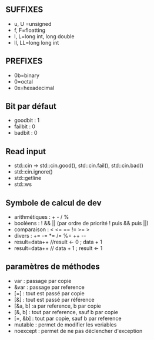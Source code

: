 ## SUFFIXES
- u, U =unsigned
- f, F=floatting
- l, L=long int, long double
- ll, LL=long long int

## PREFIXES
- 0b=binary
- 0=octal
- 0x=hexadecimal

## Bit par défaut
- goodbit : 1
- failbit : 0
- badbit : 0

## Read input
- std::cin -> std::cin.good(), std::cin.fail(), std::cin.bad()
- std::cin.ignore()
- std::getline
- std::ws

## Symbole de calcul de dev
- arithmétiques : + - / %
- booléens : ! && || (par ordre de priorité ! puis && puis ||)
- comparaison : < <= == != >= >
- divers : += -= *= /= %= ++ --
- result=data++ //result <- 0 ; data + 1
- result=data++ // data + 1 ; result <- 1

## paramètres de méthodes
- var : passage par copie
- &var : passage par reference
- [=] : tout est passé par copie
- [&] : tout est passé par référence
- [&a, b] :a par reference, b par copie
- [&, b] : tout par reference, sauf b par copie
- [=, &b] : tout par copie, sauf b par reference
- mutable : permet de modifier les veriables
- noexcept : permet de ne pas déclencher d'exception
